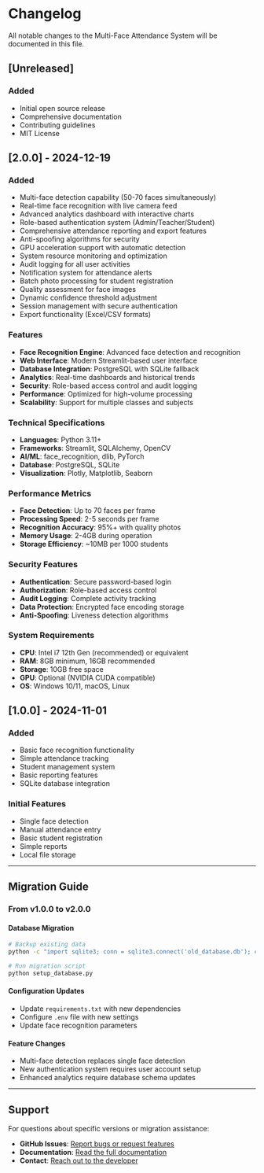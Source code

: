 # Changelog

All notable changes to the Multi-Face Attendance System will be documented in this file.


## [Unreleased]

### Added
- Initial open source release
- Comprehensive documentation
- Contributing guidelines
- MIT License

## [2.0.0] - 2024-12-19

### Added
- Multi-face detection capability (50-70 faces simultaneously)
- Real-time face recognition with live camera feed
- Advanced analytics dashboard with interactive charts
- Role-based authentication system (Admin/Teacher/Student)
- Comprehensive attendance reporting and export features
- Anti-spoofing algorithms for security
- GPU acceleration support with automatic detection
- System resource monitoring and optimization
- Audit logging for all user activities
- Notification system for attendance alerts
- Batch photo processing for student registration
- Quality assessment for face images
- Dynamic confidence threshold adjustment
- Session management with secure authentication
- Export functionality (Excel/CSV formats)

### Features
- **Face Recognition Engine**: Advanced face detection and recognition
- **Web Interface**: Modern Streamlit-based user interface
- **Database Integration**: PostgreSQL with SQLite fallback
- **Analytics**: Real-time dashboards and historical trends
- **Security**: Role-based access control and audit logging
- **Performance**: Optimized for high-volume processing
- **Scalability**: Support for multiple classes and subjects

### Technical Specifications
- **Languages**: Python 3.11+
- **Frameworks**: Streamlit, SQLAlchemy, OpenCV
- **AI/ML**: face_recognition, dlib, PyTorch
- **Database**: PostgreSQL, SQLite
- **Visualization**: Plotly, Matplotlib, Seaborn

### Performance Metrics
- **Face Detection**: Up to 70 faces per frame
- **Processing Speed**: 2-5 seconds per frame
- **Recognition Accuracy**: 95%+ with quality photos
- **Memory Usage**: 2-4GB during operation
- **Storage Efficiency**: ~10MB per 1000 students

### Security Features
- **Authentication**: Secure password-based login
- **Authorization**: Role-based access control
- **Audit Logging**: Complete activity tracking
- **Data Protection**: Encrypted face encoding storage
- **Anti-Spoofing**: Liveness detection algorithms

### System Requirements
- **CPU**: Intel i7 12th Gen (recommended) or equivalent
- **RAM**: 8GB minimum, 16GB recommended
- **Storage**: 10GB free space
- **GPU**: Optional (NVIDIA CUDA compatible)
- **OS**: Windows 10/11, macOS, Linux

## [1.0.0] - 2024-11-01

### Added
- Basic face recognition functionality
- Simple attendance tracking
- Student management system
- Basic reporting features
- SQLite database integration

### Initial Features
- Single face detection
- Manual attendance entry
- Basic student registration
- Simple reports
- Local file storage

---



## Migration Guide

### From v1.0.0 to v2.0.0

#### Database Migration
```bash
# Backup existing data
python -c "import sqlite3; conn = sqlite3.connect('old_database.db'); conn.backup(sqlite3.connect('backup.db'))"

# Run migration script
python setup_database.py
```

#### Configuration Updates
- Update `requirements.txt` with new dependencies
- Configure `.env` file with new settings
- Update face recognition parameters

#### Feature Changes
- Multi-face detection replaces single face detection
- New authentication system requires user account setup
- Enhanced analytics require database schema updates

---

## Support

For questions about specific versions or migration assistance:
- **GitHub Issues**: [Report bugs or request features](https://github.com/iamshuklau/multi-face-attendance-system/issues)
- **Documentation**: [Read the full documentation](README.md)
- **Contact**: [Reach out to the developer](mailto:iamshuklau@gmail.com) 